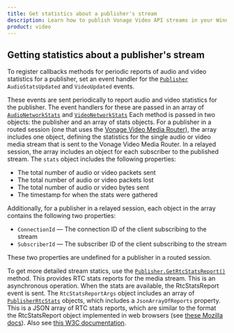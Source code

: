 ```yaml
---
title: Get statistics about a publisher's stream
description: Learn how to publish Vonage Video API streams in your Windows application. Once you have connected to a session, you can send video, audio, and messages by publishing a stream.
product: video 
---
```


## Getting statistics about a publisher's stream

To register callbacks methods for periodic reports of audio and video statistics for a publisher, set an event handler for the [`Publisher`](/sdk/stitch/video-windows-reference/class_open_tok_1_1_publisher.html#events) `AudioStatsUpdated` and `VideoUpdated` events.

These events are sent periodically to report audio and video statistics for the publisher. The event handlers for these are passed in an array of [`AudioNetworkStats`](/sdk/stitch/video-windows-reference/class_open_tok_1_1_publisher_1_1_audio_network_stats.html) and [`VideoNetworkStats`](/sdk/stitch/video-windows-reference/class_open_tok_1_1_publisher_1_1_video_network_stats.html) Each method is passed in two objects: the publisher and an array of stats objects. For a publisher in a routed session (one that uses the [Vonage Video Media Router](/developer/guides/create-session/#media-mode)), the array includes one object, defining the statistics for the single audio or video media stream that is sent to the Vonage Video Media Router. In a relayed session, the array includes an object for each subscriber to the published stream. The `stats` object includes the following properties:

* The total number of audio or video packets sent
* The total number of audio or video packets lost
* The total number of audio or video bytes sent
* The timestamp for when the stats were gathered

Additionally, for a publisher in a relayed session, each object in the array contains the following two properties:

* `ConnectionId` — The connection ID of the client subscribing to the stream
* `SubscriberId` — The subscriber ID of the client subscribing to the stream

These two properties are undefined for a publisher in a routed session.

To get more detailed stream statics, use the [`Publisher.GetRtcStatsReport()`](/sdk/stitch/video-windows-reference/class_open_tok_1_1_publisher.html#a67ce46344825e399ee62dcc171d7267e) method. This provides RTC stats reports for the media stream. This is an asynchronous operation. When the stats are available, the RtcStatsReport event is sent. The `RtcStatsReportArgs` object includes an array of [`PublisherRtcStats`](/sdk/stitch/video-windows-reference/class_open_tok_1_1_publisher_1_1_publisher_rtc_stats.html) objects, which includes a `JsonArrayOfReports` property. This is a JSON array of RTC stats reports, which are similar to the format the RtcStatsReport object implemented in web browsers (see [these Mozilla docs](https://developer.mozilla.org/en-US/docs/Web/API/RTCStatsReport)). Also see [this W3C documentation](https://w3c.github.io/webrtc-stats/#summary).

